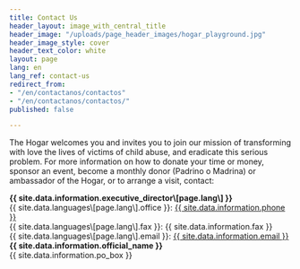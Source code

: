```yaml
---
title: Contact Us
header_layout: image_with_central_title
header_image: "/uploads/page_header_images/hogar_playground.jpg"
header_image_style: cover
header_text_color: white
layout: page
lang: en
lang_ref: contact-us
redirect_from:
- "/en/contactanos/contactos"
- "/en/contactanos/contactos/"
published: false

---
```

The Hogar welcomes you and invites you to join our mission of transforming with love the lives of victims of child abuse, and eradicate this serious problem. For more information on how to donate your time or money, sponsor an event, become a monthly donor (Padrino o Madrina) or ambassador of the Hogar, or to arrange a visit, contact:

<div class="is-size-4 is-cursive">
<b>
{{ site.data.information.executive_director\[page.lang\] }}
</b>
</div>
<div>
{{ site.data.languages\[page.lang\].office }}: <a href="tel:{{ site.data.information.phone }}">{{ site.data.information.phone }}</a>
</div>
<div>
{{ site.data.languages\[page.lang\].fax }}: {{ site.data.information.fax }}
</div>
<div>
{{ site.data.languages\[page.lang\].email }}: <a href="mailto:{{ site.data.information.email }}">{{ site.data.information.email }}</a>
</div>

<div class="mt-1 is-size-4 is-cursive">
<b>
{{ site.data.information.official_name }}
</b>
</div>
<div>
{{ site.data.information.po_box }}
</div>
